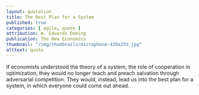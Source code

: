 ```yaml
---
layout: quotation
title: The Best Plan for a System
published: true
categories: [ agile, quote ]
attribution: W. Edwards Deming
publication: The New Economics
thumbnail: "/img/thumbnails/microphone-420x255.jpg"
alttext: quote
---
```


If economists understood the theory of a system, the role of cooperation in optimization, they would no longer teach and 
preach salvation through adversarial competition. They would, instead, lead us into the best plan for a system, in 
which everyone could come out ahead.
